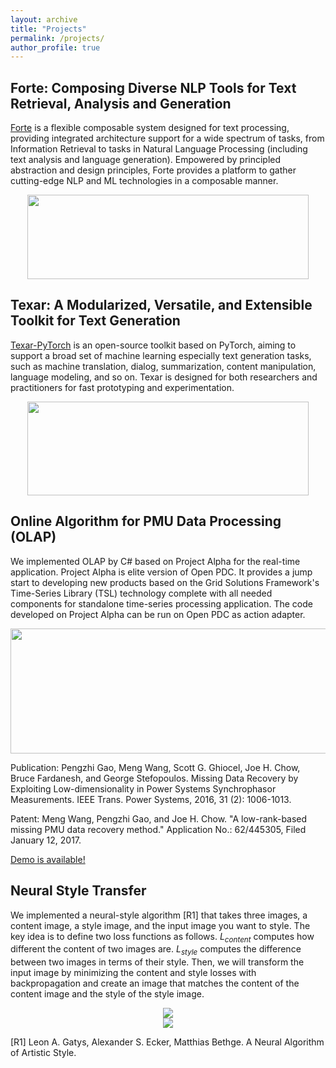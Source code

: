 ```yaml
---
layout: archive
title: "Projects"
permalink: /projects/
author_profile: true
---
```


**Forte: Composing Diverse NLP Tools for Text Retrieval, Analysis and Generation**
------
[Forte](https://github.com/asyml/forte) is a flexible composable system designed for text processing, providing integrated architecture support for a wide spectrum of tasks, from Information Retrieval to tasks in Natural Language Processing (including text analysis and language generation). Empowered by principled abstraction and design principles, Forte provides a platform to gather cutting-edge NLP and ML technologies in a composable manner.

<div  align="center">
<img src='/images/forte.png' width='450' height='135'>
</div>

**Texar: A Modularized, Versatile, and Extensible Toolkit for Text Generation**
------
[Texar-PyTorch](https://github.com/asyml/texar-pytorch) is an open-source toolkit based on PyTorch, aiming to support a broad set of machine learning especially text generation tasks, such as machine translation, dialog, summarization, content manipulation, language modeling, and so on. Texar is designed for both researchers and practitioners for fast prototyping and experimentation.

<div  align="center">
<img src='/images/texar.png' width='450' height='150'>
</div>

<!--

**DyNet: The Dynamic Neural Network Toolkit**
------
[DyNet](https://github.com/clab/dynet) is a neural network library developed by Carnegie Mellon University, Petuum, and many others. It is written in C++ (with bindings in Python) and is designed to be efficient when run on either CPU or GPU, and to work well with networks that have dynamic structures that change for every training instance.

<div  align="center">
<img src='/images/dynet_logo_bg.png'>
</div>

-->

<!--

**IBM Watson Build Challenge 2017**
------
We developed a web application with IBM Watson APIs (Retrieve and Rank) based on IBM Bluemix and implemented multiple missing data recovery and event identification algorithms by Python for large scale Phasor Measurement Unit (PMU) data analysis.

<div  align="center">
<img src='/images/Watson.png' width='500' height='300'>
</div>

-->

**Online Algorithm for PMU Data Processing (OLAP)**
------
We implemented OLAP by C# based on Project Alpha for the real-time application. Project Alpha is elite version of Open PDC. It provides a jump start to developing new products based on the Grid Solutions Framework's Time-Series Library (TSL) technology complete with all needed components for standalone time-series processing application. The code developed on Project Alpha can be run on Open PDC as action adapter.

<div  align="center">
<img src='/images/OLAP.png' width='720' height='200'>
</div>

Publication: Pengzhi Gao, Meng Wang, Scott G. Ghiocel, Joe H. Chow, Bruce Fardanesh, and George Stefopoulos. Missing Data Recovery by Exploiting Low-dimensionality in Power Systems Synchrophasor Measurements. IEEE Trans. Power Systems, 2016, 31 (2): 1006-1013.

Patent: Meng Wang, Pengzhi Gao, and Joe H. Chow. "A low-rank-based missing PMU data recovery method." Application No.: 62/445305, Filed January 12, 2017.

[Demo is available!](https://www.youtube.com/watch?v=vHiUh4NLQgo)

**Neural Style Transfer**
------
We implemented a neural-style algorithm [R1] that takes three images, a content image, a style image, and the input image you want to style. The key idea is to define two loss functions as follows. $L_{content}$ computes how different the content of two images are. $L_{style}$ computes the difference between two images in terms of their style. Then, we will transform the input image by minimizing the content and style losses with backpropagation and create an image that matches the content of the content image and the style of the style image.

<div  align="center">
<img src='/images/style_transfer_1.png'> 
</div>

<div  align="center">
<img src='/images/style_transfer_2.png'> 
</div>

[R1] Leon A. Gatys, Alexander S. Ecker, Matthias Bethge. A Neural Algorithm of Artistic Style.

<!--

**Mobile Eye Gaze Estimation with Deep Learning**
------
We implemented a deep convolutional neural network based on TensorFlow for eye gaze estimation. In this project, we focus on mobile eye gaze estimation, which is to predict the gaze position on the phone/tablet screen. The original dataset comes from the [GazeCapture project](http://gazecapture.csail.mit.edu/). Due to the limitation of the computing power, we trained our model on a much smaller dataset with 48000 trainning samples and 5000 validation samples. Each sample contains 5 items: face (64 X 64 X 3), left eye (64 X 64 X 3), right eye (64 X 64 X 3), face mask (25 X 25 X 1) and labels (x,y). Our model follows the architecture introduced in [R1], and we changed and tuned the hyper parameters (listed below) due to the different image size in our trainning dataset.

<br/><img src='/images/GazeCapture.png'> 

| Layer Name | Type          | Kernel Size | Stride | Padding | Output Size  |
| --------   | ------------- | ----------- | ------ | ------- | ------------ |
| conv1      | Convolutional |  5 X 5      |   2    |  SAME   | 64 @ 32 X 32 |
| pool1      | Max Pooling   |  2 X 2      |   2    |  VALID  | 64 @ 16 X 16 |
| conv2      | Convolutional |  5 X 5      |   1    |  SAME   | 64 @ 16 X 16 |
| pool2      | Max Pooling   |  2 X 2      |   2    |  VALID  | 64 @ 8 X 8   |
| conv3      | Convolutional |  3 X 3      |   1    |  SAME   | 128 @ 8 X 8  |
| pool3      | Max Pooling   |  2 X 2      |   2    |  VALID  | 128 @ 4 X 4  |
| conv4      | Convolutional |  1 X 1      |   1    |  SAME   | 64 @ 4 X 4   |
| pool4      | Max Pooling   |  2 X 2      |   2    |  VALID  | 64 @ 2 X 2   |
| eye_fc     | Fully Connected |           |        |         | 128          |
| face_fc1   | Fully Connected |           |        |         | 128          |
| face_fc2   | Fully Connected |           |        |         | 64           |
| facegrid_fc1   | Fully Connected |           |        |         | 256      |
| facegrid_fc2   | Fully Connected |           |        |         | 128      |
| fc1   | Fully Connected |           |        |         | 128      |
| fc2   | Fully Connected |           |        |         | 2        |

[R1] K.Krafka, A. Khosla, P. Kellnhofer, H. Kannan, S. Bhandarkar, W. Matusik, and A. Torralba. Eye Tracking for Everyone. IEEE Conference on Computer Vision and Pattern Recognition (CVPR), 2016.

-->

<!-- 
**Twitter Sentiment Analysis with Recurrent Neural Networks**
------
We implemented a recurrent neural network (LSTM) based on TensorFlow for the task of sentiment analysis on natural language data. Sentiment analysis refers to the natural language processing task of classifying some collection of the text by its polarity. We analyzed the data from Twitter ([Sentiment140 dataset](http://www.sentiment140.com/)) and try to classify it as either "positive" or "negative". The tweets can be viewed as sequences of words in natural language and form the sequantial input to the RNN model. The goal is to understand the attitude of the person that generates the text.

<div align="center">
<img src='/images/RNN.png'>
</div>
-->
